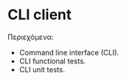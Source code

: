 # CLI client

Περιεχόμενα:

- Command line interface (CLI).
- CLI functional tests.
- CLI unit tests.
